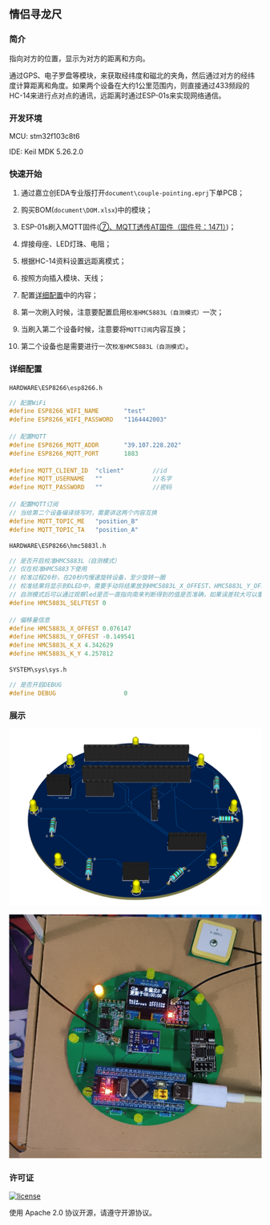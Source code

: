 ## 情侣寻龙尺



### 简介

指向对方的位置，显示为对方的距离和方向。

通过GPS、电子罗盘等模块，来获取经纬度和磁北的夹角，然后通过对方的经纬度计算距离和角度。如果两个设备在大约1公里范围内，则直接通过433频段的HC-14来进行点对点的通讯，远距离时通过ESP-01s来实现网络通信。



### 开发环境

MCU: stm32f103c8t6

IDE: Keil MDK 5.26.2.0



### 快速开始

1. 通过嘉立创EDA专业版打开```document\couple-pointing.eprj```下单PCB；

2. 购买BOM(```document\DOM.xlsx```)中的模块；
3. ESP-01s刷入MQTT固件([⑦、MQTT透传AT固件（固件号：1471）](https://docs.ai-thinker.com/%E5%9B%BA%E4%BB%B6%E6%B1%87%E6%80%BB))；
4. 焊接母座、LED灯珠、电阻；
5. 根据HC-14资料设置远距离模式；
6. 按照方向插入模块、天线；
7. 配置[详细配置](#详细配置)中的内容；
8. 第一次刷入时候，注意要配置启用``校准HMC5883L（自测模式）``一次；
9. 当刷入第二个设备时候，注意要将```MQTT订阅```内容互换；
10. 第二个设备也是需要进行一次``校准HMC5883L（自测模式）``。



### 详细配置

```HARDWARE\ESP8266\esp8266.h```

```c
// 配置WiFi
#define ESP8266_WIFI_NAME		"test"
#define ESP8266_WIFI_PASSWORD	"1164442003"
 
// 配置MQTT
#define ESP8266_MQTT_ADDR		"39.107.228.202"
#define ESP8266_MQTT_PORT		1883
 
#define MQTT_CLIENT_ID 	"client"		//id
#define MQTT_USERNAME  	""				//名字
#define MQTT_PASSWORD  	""				//密码

// 配置MQTT订阅
// 当给第二个设备编译烧写时，需要讲这两个内容互换
#define MQTT_TOPIC_ME	"position_B"
#define MQTT_TOPIC_TA	"position_A"
```



```HARDWARE\ESP8266\hmc5883l.h```

```c
// 是否开启校准HMC5883L（自测模式）
// 仅在校准HMC5883下使用
// 校准过程20秒，在20秒内慢速旋转设备，至少旋转一圈
// 校准结果将显示到OLED中，需要手动将结果放到HMC5883L_X_OFFEST、HMC5883L_Y_OFFEST、HMC5883L_K_X、HMC5883L_K_Y中
// 自测模式后可以通过观察led是否一直指向南来判断得到的值是否准确，如果误差较大可以重新启动自测模式
#define HMC5883L_SELFTEST 0

// 偏移量信息
#define HMC5883L_X_OFFEST 0.076147
#define HMC5883L_Y_OFFEST -0.149541
#define HMC5883L_K_X 4.342629
#define HMC5883L_K_Y 4.257812
```



```SYSTEM\sys\sys.h```

```c
// 是否开启DEBUG			
#define DEBUG					0
```



### 展示

![stm32-main](document/image/pcb.png)

![stm32-main](document/image/main.jpg)



### 许可证

[![license](https://img.shields.io/github/license/ConstStar/couple-pointing.svg?style=flat-square)](LICENSE)

使用 Apache 2.0 协议开源，请遵守开源协议。